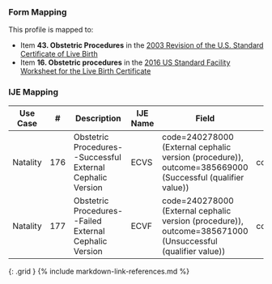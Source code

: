 ### Form Mapping
This profile is mapped to:
 * Item **43. Obstetric Procedures** in the [2003 Revision of the U.S. Standard Certificate of Live Birth](https://www.cdc.gov/nchs/data/dvs/birth11-03final-ACC.pdf)
 * Item **16. Obstetric procedures** in the [2016 US Standard Facility Worksheet for the Live Birth Certificate](https://www.cdc.gov/nchs/data/dvs/facility-worksheet-2016-508.pdf)

### IJE Mapping

| **Use Case** |  **#**   |  **Description**  | **IJE Name**  |  **Field**  |  **Type**  | **Value Set/Comments**  |
| :---------: | --------------- | ------------ | ------------- | ---------- | ---------- | -------------- |
| Natality | 176 | Obstetric Procedures--Successful External Cephalic Version | ECVS | code=240278000 (External cephalic version (procedure)), <br />outcome=385669000 (Successful (qualifier value)) |codeable |[ValueSetObstetricProcedureOutcome], See [Note on missing obstetric procedures data] |
| Natality | 177 | Obstetric Procedures--Failed External Cephalic Version | ECVF | code=240278000 (External cephalic version (procedure)), <br />outcome=385671000 (Unsuccessful (qualifier value)) |codeable |[ValueSetObstetricProcedureOutcome], See [Note on missing obstetric procedures data] |
{: .grid }
{% include markdown-link-references.md %}
